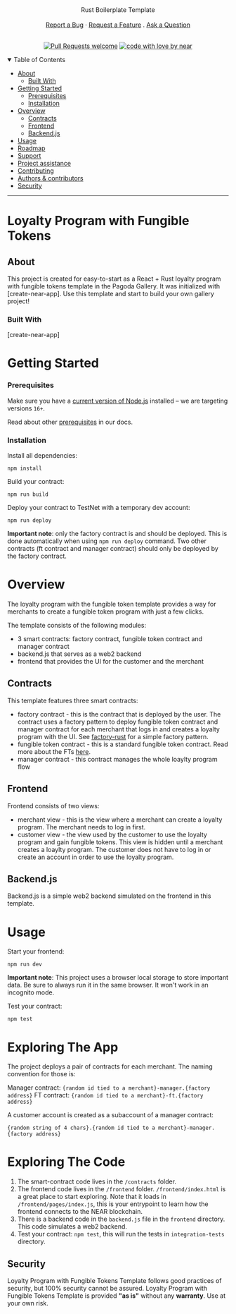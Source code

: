 <h1 align="center">
  <a href="https://github.com/near/boilerplate-template-rs">
    <picture>
      <source media="(prefers-color-scheme: dark)" srcset="https://raw.githubusercontent.com/near/boilerplate-template-rs/main/docs/images/pagoda_logo_light.png">
      <source media="(prefers-color-scheme: light)" srcset="https://raw.githubusercontent.com/near/boilerplate-template-rs/main/docs/images/pagoda_logo_dark.png">
      <img alt="" src="https://raw.githubusercontent.com/near/boilerplate-template-rs/main/docs/images/pagoda_logo_dark.png">
    </picture>
  </a>
</h1>
<div align="center">
  Rust Boilerplate Template
  <br />
  <br />
  <a href="https://github.com/near/boilerplate-template-rs/issues/new?assignees=&labels=bug&template=01_BUG_REPORT.md&title=bug%3A+">Report a Bug</a>
  ·
  <a href="https://github.com/near/boilerplate-template-rs/issues/new?assignees=&labels=enhancement&template=02_FEATURE_REQUEST.md&title=feat%3A+">Request a Feature</a>
  .
  <a href="https://github.com/near/boilerplate-template-rs/issues/new?assignees=&labels=question&template=04_SUPPORT_QUESTION.md&title=support%3A+">Ask a Question</a>
</div>

<div align="center">
<br />

[![Pull Requests welcome](https://img.shields.io/badge/PRs-welcome-ff69b4.svg?style=flat-square)](https://github.com/near/boilerplate-template-rs/issues?q=is%3Aissue+is%3Aopen+label%3A%22help+wanted%22)
[![code with love by near](https://img.shields.io/badge/%3C%2F%3E%20with%20%E2%99%A5%20by-near-ff1414.svg?style=flat-square)](https://github.com/near)

</div>

<details open="open">
<summary>Table of Contents</summary>

- [About](#about)
  - [Built With](#built-with)
- [Getting Started](#getting-started)
  - [Prerequisites](#prerequisites)
  - [Installation](#installation)
- [Overview](#overview)
  - [Contracts](#contracts)
  - [Frontend](#frontend)
  - [Backend.js](#backendjs)
- [Usage](#usage)
- [Roadmap](#roadmap)
- [Support](#support)
- [Project assistance](#project-assistance)
- [Contributing](#contributing)
- [Authors & contributors](#authors--contributors)
- [Security](#security)

</details>

---

# Loyalty Program with Fungible Tokens


## About

This project is created for easy-to-start as a React + Rust loyalty program with fungible tokens template in the Pagoda Gallery. It was initialized with [create-near-app]. Use this template and start to build your own gallery project!

### Built With

[create-near-app]

Getting Started
==================

### Prerequisites

Make sure you have a [current version of Node.js](https://nodejs.org/en/about/releases/) installed – we are targeting versions `16+`.

Read about other [prerequisites](https://docs.near.org/develop/prerequisites) in our docs.

### Installation


Install all dependencies:

    npm install


Build your contract:

    npm run build


Deploy your contract to TestNet with a temporary dev account:

    npm run deploy

**Important note**: only the factory contract is and should be deployed. This is done automatically when using `npm run deploy` command. Two other contracts (ft contract and manager contract) should only be deployed by the factory contract.

Overview
================

The loyalty program with the fungible token template provides a way for merchants to create
a fungible token program with just a few clicks. 

The template consists of the following modules:

* 3 smart contracts: factory contract, fungible token contract and manager contract
* backend.js that serves as a web2 backend
* frontend that provides the UI for the customer and the merchant


## Contracts

This template features three smart contracts:

* factory contract - this is the contract that is deployed by the user. The contract uses a factory pattern
  to deploy fungible token contract and manager contract for each merchant that logs in and creates a loyalty program with the UI.
  See [factory-rust](https://github.com/near-examples/factory-rust) for a simple factory pattern.
* fungible token contract - this is a standard fungible token contract. 
  Read more about the FTs [here](https://docs.near.org/develop/relevant-contracts/ft).
* manager contract - this contract manages the whole loaylty program flow

## Frontend

Frontend consists of two views:

* merchant view - this is the view where a merchant can create a loyalty program. The merchant needs to log in first.
* customer view - the view used by the customer to use the loyalty program and gain fungible tokens.
  This view is hidden until a merchant creates a loaylty program. The customer does not have to log in or create an account
  in order to use the loyalty program. 

## Backend.js

Backend.js is a simple web2 backend simulated on the frontend in this template.


Usage
=====

Start your frontend:

    npm run dev

**Important note**: This project uses a browser local storage to store important data.
Be sure to always run it in the same browser. It won't work in an incognito mode.

Test your contract:

    npm test

Exploring The App
=================

The project deploys a pair of contracts for each merchant. The naming convention for those is:

Manager contract: `{random id tied to a merchant}-manager.{factory address}`
FT contract: `{random id tied to a merchant}-ft.{factory address}`

A customer account is created as a subaccount of a manager contract:

`{random string of 4 chars}.{random id tied to a merchant}-manager.{factory address}`

Exploring The Code
==================

1. The smart-contract code lives in the `/contracts` folder.
2. The frontend code lives in the `/frontend` folder. `/frontend/index.html` is a great
   place to start exploring. Note that it loads in `/frontend/pages/index.js`,
   this is your entrypoint to learn how the frontend connects to the NEAR blockchain.
3. There is a backend code in the `backend.js` file in the `frontend` directory. This code
   simulates a web2 backend.
4. Test your contract: `npm test`, this will run the tests in `integration-tests` directory.

## Security

Loyalty Program with Fungible Tokens Template follows good practices of security, but 100% security cannot be assured.
Loyalty Program with Fungible Tokens Template is provided **"as is"** without any **warranty**. Use at your own risk.